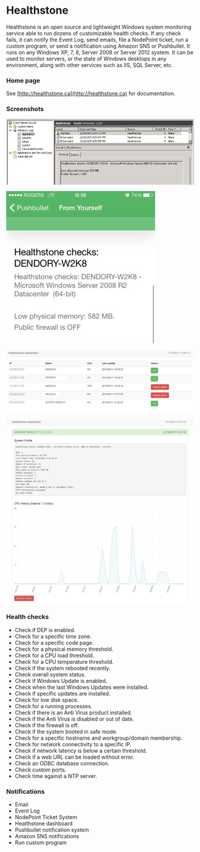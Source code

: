 # Healthstone

Healthstone is an open source and lightweight Windows system monitoring service able to run dozens of customizable health checks. If any check fails, it can notify the Event Log, send emails, file a NodePoint ticket, run a custom program, or send a notification using Amazon SNS or Pushbullet. It runs on any Windows XP, 7, 8, Server 2008 or Server 2012 system. It can be used to monitor servers, or the state of Windows desktops in any environment, along with other services such as IIS, SQL Server, etc.

### Home page
See [http://healthstone.ca](http://healthstone.ca) for documentation.

### Screenshots
![](healthstone.jpg)

![](healthstone0.jpg)

![](dashboard.jpg)

![](dashboard0.jpg)

### Health checks
* Check if DEP is enabled.
* Check for a specific time zone.
* Check for a specific code page.
* Check for a physical memory threshold.
* Check for a CPU load threshold.
* Check for a CPU temperature threshold.
* Check if the system rebooted recently.
* Check overall system status.
* Check if Windows Update is enabled.
* Check when the last Windows Updates were installed.
* Check if specific updates are installed.
* Check for low disk space.
* Check for a running processes.
* Check if there is an Anti Virus product installed.
* Check if the Anti Virus is disabled or out of date.
* Check if the firewall is off.
* Check if the system booted in safe mode.
* Check for a specific hostname and workgroup/domain membership.
* Check for network connectivity to a specific IP.
* Check if network latency is below a certain threshold.
* Check if a web URL can be loaded without error.
* Check an ODBC database connection.
* Check custom ports.
* Check time against a NTP server.

### Notifications
* Email
* Event Log
* NodePoint Ticket System
* Healthstone dashboard
* Pushbullet notification system
* Amazon SNS notifications
* Run custom program


